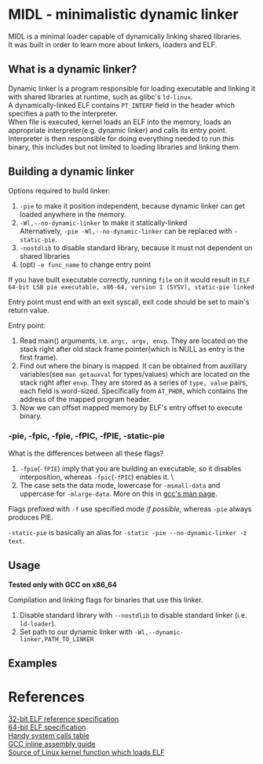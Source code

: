 # MIDL - minimalistic dynamic linker
<!-- TODO: is there really no difference between a linker and a loader? -->
MIDL is a minimal loader capable of dynamically linking shared libraries. \
It was built in order to learn more about linkers, loaders and ELF.



## What is a dynamic linker?
Dynamic linker is a program responsible for loading executable and linking it with shared libraries at runtime, such as glibc's `ld-linux`. \
A dynamically-linked ELF contains `PT_INTERP` field in the header which specifies a path to the interpreter. \
When file is executed, kernel loads an ELF into the memory, loads an appropriate interpreter(e.g. dynamic linker) and calls its entry point. \
Interpreter is then responsible for doing everything needed to run this binary, this includes but not limited to loading libraries and linking them.

## Building a dynamic linker
Options required to build linker:
1. `-pie` to make it position independent, because dynamic linker can get loaded anywhere in the memory.
2. `-Wl,--no-dynamic-linker` to make it statically-linked \
Alternatively, `-pie -Wl,--no-dynamic-linker` can be replaced with `-static-pie`.
3. `-nostdlib` to disable standard library, because it must not dependent on shared libraries
4. (opt) `-e func_name` to change entry point

If you have built executable correctly, running `file` on it would result in `ELF 64-bit LSB pie executable, x86-64, version 1 (SYSV), static-pie linked`

Entry point must end with an exit syscall, exit code should be set to main's return value.

Entry point:
1. Read main() arguments, i.e. `argc, argv, envp`. They are located on the stack right after old stack frame pointer(which is NULL as entry is the first frame).
2. Find out where the binary is mapped. It can be obtained from auxillary variables(see `man getauxval` for types/values) which are located on the stack right after `envp`. They are stored as a series of `type, value` pairs, each field is word-sized. Specifically from `AT_PHDR`, which contains the address of the mapped program header.
3. Now we can offset mapped memory by ELF's entry offset to execute binary.

### -pie, -fpic, -fpie, -fPIC, -fPIE, -static-pie
What is the differences between all these flags?
1. `-fpie`(`-fPIE`) imply that you are building an executable, so it disables interposition, whereas `-fpic`(`-fPIC`) enables it. \
2. The case sets the data mode, lowercase for `-msmall-data` and uppercase for `-mlarge-data`. More on this in [gcc's man page](https://man7.org/linux/man-pages/man1/gcc.1.html).

Flags prefixed with `-f` use specified mode *if possible*, whereas `-pie` always produces PIE.

`-static-pie` is basically an alias for `-static -pie --no-dynamic-linker -z text`.

## Usage
**Tested only with GCC on x86_64** 

Compilation and linking flags for binaries that use this linker.
1. Disable standard library with `--nostdlib` to disable standard linker (i.e. `ld-loader`).
2. Set path to our dynamic linker with `-Wl,--dynamic-linker,PATH_TO_LINKER`

## Examples

<!-- TODO: write about compiling/using examples -->

# References
[32-bit ELF reference specification](https://refspecs.linuxfoundation.org/elf/elf.pdf) \
[64-bit ELF specification](https://uclibc.org/docs/elf-64-gen.pdf) \
[Handy system calls table](https://chromium.googlesource.com/chromiumos/docs/+/master/constants/syscalls.md) \
[GCC inline assembly guide](https://www.ibiblio.org/gferg/ldp/GCC-Inline-Assembly-HOWTO.html#s3) \
[Source of Linux kernel function which loads ELF](https://github.com/torvalds/linux/blob/master/fs/binfmt_elf.c#L819C12-L819C27)